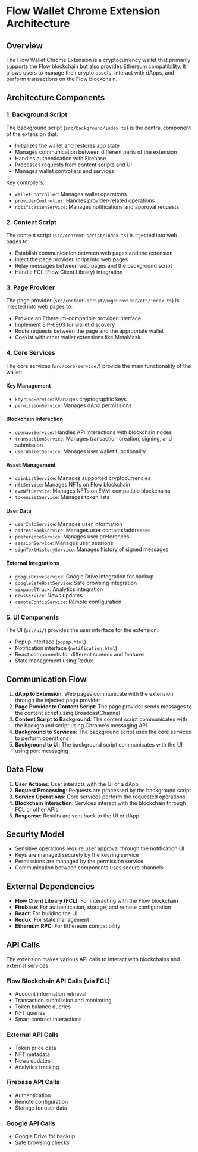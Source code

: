 # Flow Wallet Chrome Extension Architecture

## Overview

The Flow Wallet Chrome Extension is a cryptocurrency wallet that primarily supports the Flow blockchain but also provides Ethereum compatibility. It allows users to manage their crypto assets, interact with dApps, and perform transactions on the Flow blockchain.

## Architecture Components

### 1. Background Script

The background script (`src/background/index.ts`) is the central component of the extension that:

- Initializes the wallet and restores app state
- Manages communication between different parts of the extension
- Handles authentication with Firebase
- Processes requests from content scripts and UI
- Manages wallet controllers and services

Key controllers:

- `walletController`: Manages wallet operations
- `providerController`: Handles provider-related operations
- `notificationService`: Manages notifications and approval requests

### 2. Content Script

The content script (`src/content-script/index.ts`) is injected into web pages to:

- Establish communication between web pages and the extension
- Inject the page provider script into web pages
- Relay messages between web pages and the background script
- Handle FCL (Flow Client Library) integration

### 3. Page Provider

The page provider (`src/content-script/pageProvider/eth/index.ts`) is injected into web pages to:

- Provide an Ethereum-compatible provider interface
- Implement EIP-6963 for wallet discovery
- Route requests between the page and the appropriate wallet
- Coexist with other wallet extensions like MetaMask

### 4. Core Services

The core services (`src/core/service/`) provide the main functionality of the wallet:

#### Key Management

- `keyringService`: Manages cryptographic keys
- `permissionService`: Manages dApp permissions

#### Blockchain Interaction

- `openapiService`: Handles API interactions with blockchain nodes
- `transactionService`: Manages transaction creation, signing, and submission
- `userWalletService`: Manages user wallet functionality

#### Asset Management

- `coinListService`: Manages supported cryptocurrencies
- `nftService`: Manages NFTs on Flow blockchain
- `evmNftService`: Manages NFTs on EVM-compatible blockchains
- `tokenListService`: Manages token lists

#### User Data

- `userInfoService`: Manages user information
- `addressBookService`: Manages user contacts/addresses
- `preferenceService`: Manages user preferences
- `sessionService`: Manages user sessions
- `signTextHistoryService`: Manages history of signed messages

#### External Integrations

- `googleDriveService`: Google Drive integration for backup
- `googleSafeHostService`: Safe browsing integration
- `mixpanelTrack`: Analytics integration
- `newsService`: News updates
- `remoteConfigService`: Remote configuration

### 5. UI Components

The UI (`src/ui/`) provides the user interface for the extension:

- Popup interface (`popup.html`)
- Notification interface (`notification.html`)
- React components for different screens and features
- State management using Redux

## Communication Flow

1. **dApp to Extension**: Web pages communicate with the extension through the injected page provider
2. **Page Provider to Content Script**: The page provider sends messages to the content script using BroadcastChannel
3. **Content Script to Background**: The content script communicates with the background script using Chrome's messaging API
4. **Background to Services**: The background script uses the core services to perform operations
5. **Background to UI**: The background script communicates with the UI using port messaging

## Data Flow

1. **User Actions**: User interacts with the UI or a dApp
2. **Request Processing**: Requests are processed by the background script
3. **Service Operations**: Core services perform the requested operations
4. **Blockchain Interaction**: Services interact with the blockchain through FCL or other APIs
5. **Response**: Results are sent back to the UI or dApp

## Security Model

- Sensitive operations require user approval through the notification UI
- Keys are managed securely by the keyring service
- Permissions are managed by the permission service
- Communication between components uses secure channels

## External Dependencies

- **Flow Client Library (FCL)**: For interacting with the Flow blockchain
- **Firebase**: For authentication, storage, and remote configuration
- **React**: For building the UI
- **Redux**: For state management
- **Ethereum RPC**: For Ethereum compatibility

## API Calls

The extension makes various API calls to interact with blockchains and external services:

### Flow Blockchain API Calls (via FCL)

- Account information retrieval
- Transaction submission and monitoring
- Token balance queries
- NFT queries
- Smart contract interactions

### External API Calls

- Token price data
- NFT metadata
- News updates
- Analytics tracking

### Firebase API Calls

- Authentication
- Remote configuration
- Storage for user data

### Google API Calls

- Google Drive for backup
- Safe browsing checks
